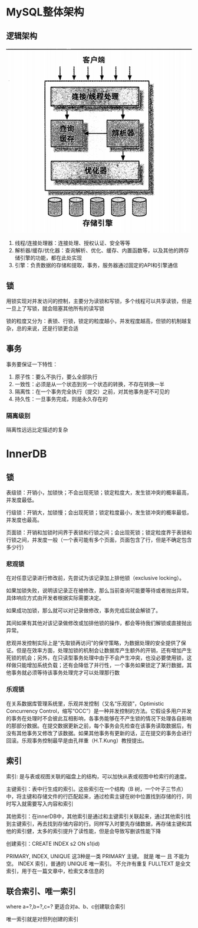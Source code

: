 # MySQL整体架构

## 逻辑架构
![](imgs/1.png)

1.  线程/连接处理器：连接处理、授权认证、安全等等
2.  解析器/缓存/优化器：查询解析、优化、缓存、内置函数等，以及其他的跨存储引擎的功能，都在此处实现
3.  引擎：负责数据的存储和提取，事务，服务器通过固定的API和引擎通信

## 锁
用锁实现对并发访问的控制，主要分为读锁和写锁，多个线程可以共享读锁，但是一旦上了写锁，就会阻塞其他所有的读写锁

锁的粒度又分为：表锁、行锁，锁定的粒度越小，并发程度越高，但锁的机制越复杂，总的来说，还是行锁更合适

## 事务
事务要保证一下特性：
1. 原子性：要么不执行，要么全部执行
2. 一致性：必须是从一个状态到另一个状态的转换，不存在转换一半
3. 隔离性：在一个事务完全执行（提交）之前，对其他事务是不可见的
4. 持久性：一旦事务完成，则是永久存在的

### 隔离级别
隔离性远远比定描述的复杂


# InnerDB

## 锁
表级锁：开销小，加锁快；不会出现死锁；锁定粒度大，发生锁冲突的概率最高，并发度最低。

行级锁：开销大，加锁慢；会出现死锁；锁定粒度最小，发生锁冲突的概率最低，并发度也最高。

页面锁：开销和加锁时间界于表锁和行锁之间；会出现死锁；锁定粒度界于表锁和行锁之间，并发度一般（一个表可能有多个页面，页面包含了行，但是不确定包含多少行）

### 悲观锁
在对任意记录进行修改前，先尝试为该记录加上排他锁（exclusive locking）。

如果加锁失败，说明该记录正在被修改，那么当前查询可能要等待或者抛出异常。 具体响应方式由开发者根据实际需要决定。

如果成功加锁，那么就可以对记录做修改，事务完成后就会解锁了。

其间如果有其他对该记录做修改或加排他锁的操作，都会等待我们解锁或直接抛出异常。

悲观并发控制实际上是“先取锁再访问”的保守策略，为数据处理的安全提供了保证。但是在效率方面，处理加锁的机制会让数据库产生额外的开销，还有增加产生死锁的机会；另外，在只读型事务处理中由于不会产生冲突，也没必要使用锁，这样做只能增加系统负载；还有会降低了并行性，一个事务如果锁定了某行数据，其他事务就必须等待该事务处理完才可以处理那行数

### 乐观锁
在关系数据库管理系统里，乐观并发控制（又名“乐观锁”，Optimistic Concurrency Control，缩写“OCC”）是一种并发控制的方法。它假设多用户并发的事务在处理时不会彼此互相影响，各事务能够在不产生锁的情况下处理各自影响的那部分数据。在提交数据更新之前，每个事务会先检查在该事务读取数据后，有没有其他事务又修改了该数据。如果其他事务有更新的话，正在提交的事务会进行回滚。乐观事务控制最早是由孔祥重（H.T.Kung）教授提出。




## 索引
索引: 是与表或视图关联的磁盘上的结构，可以加快从表或视图中检索行的速度。

主键索引：表中行生成的索引。这些索引在一个结构（B 树，一个叶子三节点）中，将主键和存储文件的行匹配起来，通过检索主键在树中位置找到存储的行，同时写入就需要写入内容和索引

其他索引：在innerDB中，其他索引是通过和主键索引关联起来，通过其他索引找到主键索引，再去找到存储内容的行。同样写入时要先存储数据，再存储主键和其他的索引健，太多的索引提升了读性能，但是会导致写删该性能下降


创建索引：CREATE INDEX s2 ON s1(id)  

PRIMARY, INDEX, UNIQUE 这3种是一类
PRIMARY 主键。 就是 唯一 且 不能为空。
INDEX 索引，普通的
UNIQUE 唯一索引。 不允许有重复
FULLTEXT 是全文索引，用于在一篇文章中，检索文本信息的

## 联合索引、唯一索引
where a=?,b=?,c=? 更适合对a、b、c创建联合索引

唯一索引就是对但列创建的索引